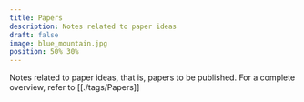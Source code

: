 ```yaml
---
title: Papers
description: Notes related to paper ideas
draft: false
image: blue_mountain.jpg
position: 50% 30%
---
```


Notes related to paper ideas, that is, papers to be published.
For a complete overview, refer to [[./tags/Papers]]
